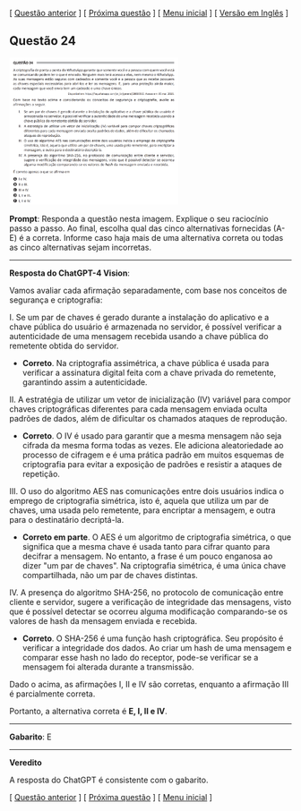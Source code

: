 \[ [Questão anterior](q23-por.md) \] \[ [Próxima questão](q25-por.md) \] \[ [Menu inicial](/README.md) \] \[ [Versão em Inglês](q24-eng.md) \] 

## Questão 24 ##

<img src="q24-image.png" alt="Question 24 image file" width="60%" height="60%">

**Prompt**: Responda a questão nesta imagem. Explique o seu raciocínio passo a passo. Ao final, escolha qual das cinco alternativas fornecidas (A-E) é a correta. Informe caso haja mais de uma alternativa correta ou todas as cinco alternativas sejam incorretas.

---

**Resposta do ChatGPT-4 Vision**: 

Vamos avaliar cada afirmação separadamente, com base nos conceitos de segurança e criptografia:

I. Se um par de chaves é gerado durante a instalação do aplicativo e a chave pública do usuário é armazenada no servidor, é possível verificar a autenticidade de uma mensagem recebida usando a chave pública do remetente obtida do servidor.

- **Correto**. Na criptografia assimétrica, a chave pública é usada para verificar a assinatura digital feita com a chave privada do remetente, garantindo assim a autenticidade.

II. A estratégia de utilizar um vetor de inicialização (IV) variável para compor chaves criptográficas diferentes para cada mensagem enviada oculta padrões de dados, além de dificultar os chamados ataques de reprodução.

- **Correto**. O IV é usado para garantir que a mesma mensagem não seja cifrada da mesma forma todas as vezes. Ele adiciona aleatoriedade ao processo de cifragem e é uma prática padrão em muitos esquemas de criptografia para evitar a exposição de padrões e resistir a ataques de repetição.

III. O uso do algoritmo AES nas comunicações entre dois usuários indica o emprego de criptografia simétrica, isto é, aquela que utiliza um par de chaves, uma usada pelo remetente, para encriptar a mensagem, e outra para o destinatário decriptá-la.

- **Correto em parte**. O AES é um algoritmo de criptografia simétrica, o que significa que a mesma chave é usada tanto para cifrar quanto para decifrar a mensagem. No entanto, a frase é um pouco enganosa ao dizer "um par de chaves". Na criptografia simétrica, é uma única chave compartilhada, não um par de chaves distintas.

IV. A presença do algoritmo SHA-256, no protocolo de comunicação entre cliente e servidor, sugere a verificação de integridade das mensagens, visto que é possível detectar se ocorreu alguma modificação comparando-se os valores de hash da mensagem enviada e recebida.

- **Correto**. O SHA-256 é uma função hash criptográfica. Seu propósito é verificar a integridade dos dados. Ao criar um hash de uma mensagem e comparar esse hash no lado do receptor, pode-se verificar se a mensagem foi alterada durante a transmissão.

Dado o acima, as afirmações I, II e IV são corretas, enquanto a afirmação III é parcialmente correta. 

Portanto, a alternativa correta é **E, I, II e IV**.

---

**Gabarito**: E

---

**Veredito**

A resposta do ChatGPT é consistente com o gabarito.

\[ [Questão anterior](q23-por.md) \] \[ [Próxima questão](q25-por.md) \] \[ [Menu inicial](/README.md) \]
